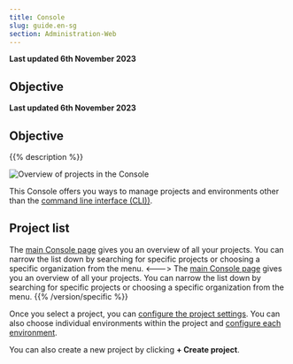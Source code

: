 ```yaml
---
title: Console
slug: guide.en-sg
section: Administration-Web
---
```


**Last updated 6th November 2023**



## Objective  

**Last updated 6th November 2023**



## Objective  

{{% description %}}

![Overview of projects in the Console](images/all-projects-revised.png "0.5")

This Console offers you ways to manage projects and environments other than the [command line interface (CLI))](../cli/_index.md).

## Project list


The [main Console page](https://console.platform.sh) gives you an overview of all your projects.
You can narrow the list down by searching for specific projects or choosing a specific organization from the menu.
<--->
The [main Console page](https://console.upsun.com) gives you an overview of all your projects.
You can narrow the list down by searching for specific projects or choosing a specific organization from the menu.
{{% /version/specific %}}

Once you select a project, you can [configure the project settings](./configure-project.md).
You can also choose individual environments within the project and [configure each environment](./configure-environment.md).

You can also create a new project by clicking **+ Create project**.


